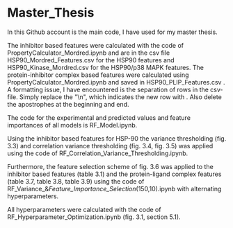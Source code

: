 # Master_Thesis
In this Github account is the main code, I have used for my master thesis. 

The inhibitor based features were calculated with the code of PropertyCalculator_Mordred.ipynb and are in the csv file HSP90_Mordred_Features.csv for the HSP90 features and HSP90_Kinase_Mordred.csv for the HSP90/p38 MAPK features. The protein-inhibitor complex based features were calculated using PropertyCalculator_Mordred.ipynb and saved in HSP90_PLIP_Features.csv . A formatting issue, I have encountered is the separation of rows in the csv-file. Simply replace the "\n", which indicates the new row with <Enter>. Also delete the apostrophes at the beginning and end. 

The code for the experimental and predicted values and feature importances of all models is RF_Model.ipynb. 

Using the inhibitor based features for HSP-90 the variance thresholding (fig. 3.3) and correlation variance thresholding (fig. 3.4, fig. 3.5) was applied using the code of RF_Correlation_Variance_Thresholding.ipynb. 

Furthermore, the feature selection scheme of fig. 3.6 was applied to the inhibitor based features (table 3.1) and the protein-ligand complex features (table 3.7, table 3.8, table 3.9) using the code of RF_Variance_&_Feature_Importance_Selection_(150,10).ipynb with alternating hyperparameters.

All hyperparameters were calculated with the code of RF_Hyperparameter_Optimization.ipynb (fig. 3.1, section 5.1).
